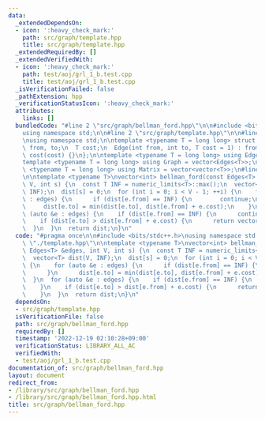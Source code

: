 ```yaml
---
data:
  _extendedDependsOn:
  - icon: ':heavy_check_mark:'
    path: src/graph/template.hpp
    title: src/graph/template.hpp
  _extendedRequiredBy: []
  _extendedVerifiedWith:
  - icon: ':heavy_check_mark:'
    path: test/aoj/grl_1_b.test.cpp
    title: test/aoj/grl_1_b.test.cpp
  _isVerificationFailed: false
  _pathExtension: hpp
  _verificationStatusIcon: ':heavy_check_mark:'
  attributes:
    links: []
  bundledCode: "#line 2 \"src/graph/bellman_ford.hpp\"\n\n#include <bits/stdc++.h>\n\
    using namespace std;\n\n#line 2 \"src/graph/template.hpp\"\n\n#line 4 \"src/graph/template.hpp\"\
    \nusing namespace std;\n\ntemplate <typename T = long long> struct Edge {\n  int\
    \ from, to;\n  T cost;\n  Edge(int from, int to, T cost = 1) : from(from), to(to),\
    \ cost(cost) {}\n};\n\ntemplate <typename T = long long> using Edges = vector<Edge<T>>;\n\
    template <typename T = long long> using Graph = vector<Edges<T>>;\n\ntemplate\
    \ <typename T = long long> using Matrix = vector<vector<T>>;\n#line 7 \"src/graph/bellman_ford.hpp\"\
    \n\ntemplate <typename T>\nvector<int> bellman_ford(const Edges<T> &edges, int\
    \ V, int s) {\n  const T INF = numeric_limits<T>::max();\n  vector<T> dist(V,\
    \ INF);\n  dist[s] = 0;\n  for (int i = 0; i < V - 1; ++i) {\n    for (auto &e\
    \ : edges) {\n      if (dist[e.from] == INF) {\n        continue;\n      }\n \
    \     dist[e.to] = min(dist[e.to], dist[e.from] + e.cost);\n    }\n  }\n  for\
    \ (auto &e : edges) {\n    if (dist[e.from] == INF) {\n      continue;\n    }\n\
    \    if (dist[e.to] > dist[e.from] + e.cost) {\n      return vector<T>();\n  \
    \  }\n  }\n  return dist;\n}\n"
  code: "#pragma once\n\n#include <bits/stdc++.h>\nusing namespace std;\n\n#include\
    \ \"./template.hpp\"\n\ntemplate <typename T>\nvector<int> bellman_ford(const\
    \ Edges<T> &edges, int V, int s) {\n  const T INF = numeric_limits<T>::max();\n\
    \  vector<T> dist(V, INF);\n  dist[s] = 0;\n  for (int i = 0; i < V - 1; ++i)\
    \ {\n    for (auto &e : edges) {\n      if (dist[e.from] == INF) {\n        continue;\n\
    \      }\n      dist[e.to] = min(dist[e.to], dist[e.from] + e.cost);\n    }\n\
    \  }\n  for (auto &e : edges) {\n    if (dist[e.from] == INF) {\n      continue;\n\
    \    }\n    if (dist[e.to] > dist[e.from] + e.cost) {\n      return vector<T>();\n\
    \    }\n  }\n  return dist;\n}\n"
  dependsOn:
  - src/graph/template.hpp
  isVerificationFile: false
  path: src/graph/bellman_ford.hpp
  requiredBy: []
  timestamp: '2022-12-19 02:10:28+09:00'
  verificationStatus: LIBRARY_ALL_AC
  verifiedWith:
  - test/aoj/grl_1_b.test.cpp
documentation_of: src/graph/bellman_ford.hpp
layout: document
redirect_from:
- /library/src/graph/bellman_ford.hpp
- /library/src/graph/bellman_ford.hpp.html
title: src/graph/bellman_ford.hpp
---
```

